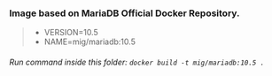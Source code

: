 ### Image based on MariaDB Official Docker Repository.

> * VERSION=10.5
> * NAME=mig/mariadb:10.5

###### Run command inside this folder: `docker build -t mig/mariadb:10.5 .`
